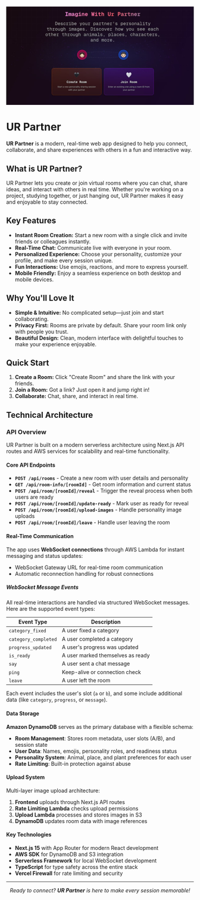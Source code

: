 <p align="center">
  <img src="public/og-image.jpg" alt="UR Partner OG Image" width="600" />
</p>

# UR Partner

**UR Partner** is a modern, real-time web app designed to help you connect, collaborate, and share experiences with others in a fun and interactive way.

## What is UR Partner?

UR Partner lets you create or join virtual rooms where you can chat, share ideas, and interact with others in real time. Whether you're working on a project, studying together, or just hanging out, UR Partner makes it easy and enjoyable to stay connected.

## Key Features

- **Instant Room Creation:** Start a new room with a single click and invite friends or colleagues instantly.
- **Real-Time Chat:** Communicate live with everyone in your room.
- **Personalized Experience:** Choose your personality, customize your profile, and make every session unique.
- **Fun Interactions:** Use emojis, reactions, and more to express yourself.
- **Mobile Friendly:** Enjoy a seamless experience on both desktop and mobile devices.

## Why You'll Love It

- **Simple & Intuitive:** No complicated setup—just join and start collaborating.
- **Privacy First:** Rooms are private by default. Share your room link only with people you trust.
- **Beautiful Design:** Clean, modern interface with delightful touches to make your experience enjoyable.

## Quick Start

1. **Create a Room:** Click "Create Room" and share the link with your friends.
2. **Join a Room:** Got a link? Just open it and jump right in!
3. **Collaborate:** Chat, share, and interact in real time.

## Technical Architecture

### API Overview

UR Partner is built on a modern serverless architecture using Next.js API routes and AWS services for scalability and real-time functionality.

#### Core API Endpoints

- **`POST /api/rooms`** - Create a new room with user details and personality
- **`GET /api/room-info/[roomId]`** - Get room information and current status
- **`POST /api/room/[roomId]/reveal`** - Trigger the reveal process when both users are ready
- **`POST /api/room/[roomId]/update-ready`** - Mark user as ready for reveal
- **`POST /api/room/[roomId]/upload-images`** - Handle personality image uploads
- **`POST /api/room/[roomId]/leave`** - Handle user leaving the room

#### Real-Time Communication

The app uses **WebSocket connections** through AWS Lambda for instant messaging and status updates:

- WebSocket Gateway URL for real-time room communication
- Automatic reconnection handling for robust connections

##### WebSocket Message Events

All real-time interactions are handled via structured WebSocket messages. Here are the supported event types:

| Event Type           | Description                       |
| -------------------- | --------------------------------- |
| `category_fixed`     | A user fixed a category           |
| `category_completed` | A user completed a category       |
| `progress_updated`   | A user's progress was updated     |
| `is_ready`           | A user marked themselves as ready |
| `say`                | A user sent a chat message        |
| `ping`               | Keep-alive or connection check    |
| `leave`              | A user left the room              |

Each event includes the user's slot (`a` or `b`), and some include additional data (like `category`, `progress`, or `message`).

#### Data Storage

**Amazon DynamoDB** serves as the primary database with a flexible schema:

- **Room Management**: Stores room metadata, user slots (A/B), and session state
- **User Data**: Names, emojis, personality roles, and readiness status
- **Personality System**: Animal, place, and plant preferences for each user
- **Rate Limiting**: Built-in protection against abuse

#### Upload System

Multi-layer image upload architecture:

1. **Frontend** uploads through Next.js API routes
2. **Rate Limiting Lambda** checks upload permissions
3. **Upload Lambda** processes and stores images in S3
4. **DynamoDB** updates room data with image references

#### Key Technologies

- **Next.js 15** with App Router for modern React development
- **AWS SDK** for DynamoDB and S3 integration
- **Serverless Framework** for local WebSocket development
- **TypeScript** for type safety across the entire stack
- **Vercel Firewall** for rate limiting and security

---

<p align="center">
  <i>Ready to connect? <b>UR Partner</b> is here to make every session memorable!</i>
</p>
